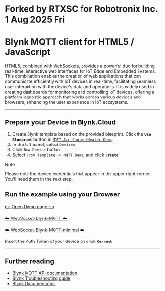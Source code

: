 
# Forked by RTXSC for Robotronix Inc. 1 Aug 2025 Fri
# Blynk MQTT client for HTML5 / JavaScript

HTML5, combined with WebSockets, provides a powerful duo for building real-time, interactive
web interfaces for IoT Edge and Embedded Systems. This combination enables the creation of
web applications that can communicate efficiently with IoT devices in real-time, facilitating
seamless user interaction with the device's data and operations. It is widely used in creating
dashboards for monitoring and controlling IoT devices, offering a platform-agnostic approach
that works across various devices and browsers, enhancing the user experience in IoT ecosystems.

---

## Prepare your Device in Blynk.Cloud

1. Create Blynk template based on the provided blueprint. Click the **`Use Blueprint`** button in [`MQTT Air Cooler/Heater Demo`](https://blynk.cloud/dashboard/blueprints/Library/TMPL4zGiS1A7l).
2. In the left panel, select `Devices`
3. Click `New Device` button
4. Select `From Template -> MQTT Demo`, and click **`Create`**

> [!NOTE]
> Please note the device credentials that appear in the upper right corner. You'll need them in the next step.

## Run the example using your Browser

[👉 Open Demo page 👈](https://bit.ly/Blynk-HTML5-MQTT-Sample)

[☁️ WebSocket-Blynk-MQTT ☁️](https://html-preview.github.io/?url=https://github.com/rtxsc/html5-websocket-blynk-mqtt/blob/main/WebSocket-Blynk-MQTT.html&sample=1)

[☁️ WebSocket-Blynk-MQTT-minimal ☁️](https://html-preview.github.io/?url=https://github.com/rtxsc/html5-websocket-blynk-mqtt/blob/main/WebSocket-Blynk-MQTT-minimal.html&sample=1)

Insert the Auth Token of your device an click **`Connect`**

---

## Further reading

- [Blynk MQTT API documentation](https://docs.blynk.io/en/blynk.cloud-mqtt-api/device-mqtt-api)
- [Blynk Troubleshooting guide](https://docs.blynk.io/en/troubleshooting/general-issues)
- [Blynk Documentation](https://docs.blynk.io/en)

